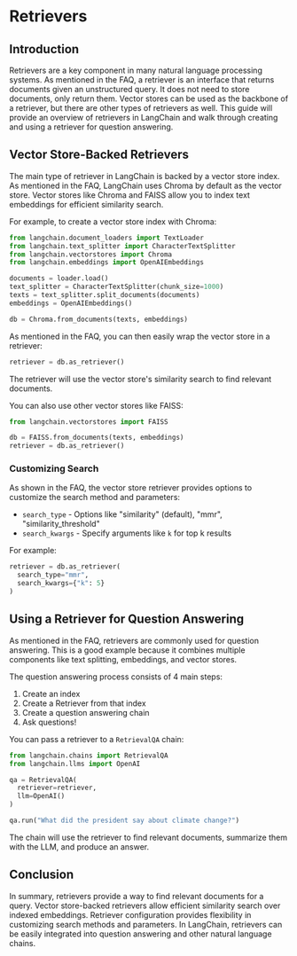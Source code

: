 

# Retrievers

## Introduction

Retrievers are a key component in many natural language processing systems. As mentioned in the FAQ, a retriever is an interface that returns documents given an unstructured query. It does not need to store documents, only return them. Vector stores can be used as the backbone of a retriever, but there are other types of retrievers as well. This guide will provide an overview of retrievers in LangChain and walk through creating and using a retriever for question answering.

## Vector Store-Backed Retrievers

The main type of retriever in LangChain is backed by a vector store index. As mentioned in the FAQ, LangChain uses Chroma by default as the vector store. Vector stores like Chroma and FAISS allow you to index text embeddings for efficient similarity search.

For example, to create a vector store index with Chroma:

```python
from langchain.document_loaders import TextLoader  
from langchain.text_splitter import CharacterTextSplitter
from langchain.vectorstores import Chroma  
from langchain.embeddings import OpenAIEmbeddings

documents = loader.load()
text_splitter = CharacterTextSplitter(chunk_size=1000)  
texts = text_splitter.split_documents(documents)
embeddings = OpenAIEmbeddings()

db = Chroma.from_documents(texts, embeddings) 
```

As mentioned in the FAQ, you can then easily wrap the vector store in a retriever:

```python
retriever = db.as_retriever()
```

The retriever will use the vector store's similarity search to find relevant documents.

You can also use other vector stores like FAISS:

```python
from langchain.vectorstores import FAISS

db = FAISS.from_documents(texts, embeddings)
retriever = db.as_retriever()
```

### Customizing Search

As shown in the FAQ, the vector store retriever provides options to customize the search method and parameters:

- `search_type` - Options like "similarity" (default), "mmr", "similarity_threshold"
- `search_kwargs` - Specify arguments like `k` for top k results

For example:

```python
retriever = db.as_retriever(
  search_type="mmr",  
  search_kwargs={"k": 5}   
)
```

## Using a Retriever for Question Answering

As mentioned in the FAQ, retrievers are commonly used for question answering. This is a good example because it combines multiple components like text splitting, embeddings, and vector stores. 

The question answering process consists of 4 main steps:

1. Create an index
2. Create a Retriever from that index 
3. Create a question answering chain
4. Ask questions!

You can pass a retriever to a `RetrievalQA` chain:

```python
from langchain.chains import RetrievalQA
from langchain.llms import OpenAI

qa = RetrievalQA(
  retriever=retriever,
  llm=OpenAI()   
)

qa.run("What did the president say about climate change?") 
```

The chain will use the retriever to find relevant documents, summarize them with the LLM, and produce an answer.

## Conclusion

In summary, retrievers provide a way to find relevant documents for a query. Vector store-backed retrievers allow efficient similarity search over indexed embeddings. Retriever configuration provides flexibility in customizing search methods and parameters. In LangChain, retrievers can be easily integrated into question answering and other natural language chains.

